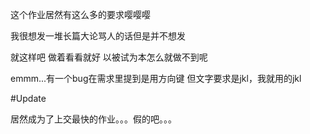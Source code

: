这个作业居然有这么多的要求嘤嘤嘤

我很想发一堆长篇大论骂人的话但是并不想发

就这样吧 做着看看就好 以被试为本怎么就做不到呢

emmm...有一个bug在需求里提到是用方向键 但文字要求是jkl，我就用的jkl

#Update

居然成为了上交最快的作业。。。假的吧。。。